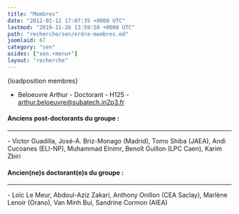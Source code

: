 ```yaml
---
title: "Membres"
date: "2012-01-12 17:07:35 +0000 UTC"
lastmod: "2019-11-26 13:59:50 +0000 UTC"
path: "recherche/sen/erdre-membres.md"
joomlaid: 67
category: "sen"
asides: ["sen.+menu+"]
layout: "recherche"
---
```

{loadposition membres}

*   Beloeuvre Arthur - Doctorant - H125 - [arthur.beloeuvre@subatech.in2p3.fr](mailto:arthur.beloeuvre@subatech.in2p3.fr)

#### Anciens post-doctorants du groupe :

* * *

\- Victor Guadilla, José-A. Briz-Monago (Madrid), Tomo Shiba (JAEA), Andi Cucoanes (ELI-NP), Muhammad Elnimr, Benoît Guillon (LPC Caen), Karim Zbiri

#### Ancien(ne)s doctorant(e)s du groupe :

* * *

\- Loïc Le Meur, Abdoul-Aziz Zakari, Anthony Onillon (CEA Saclay), Marlène Lenoir (Orano), Van Minh Bui, Sandrine Cormon (AIEA)
